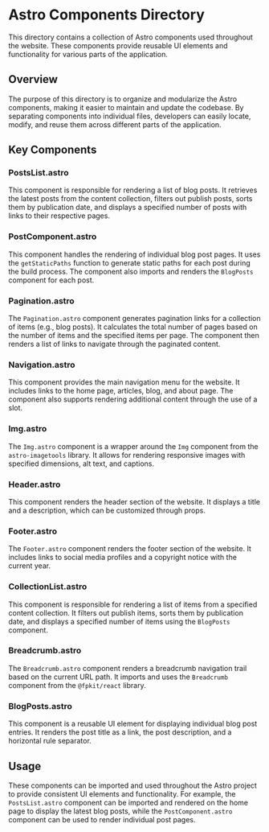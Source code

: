 # Astro Components Directory

This directory contains a collection of Astro components used throughout the website. These components provide reusable UI elements and functionality for various parts of the application.

## Overview

The purpose of this directory is to organize and modularize the Astro components, making it easier to maintain and update the codebase. By separating components into individual files, developers can easily locate, modify, and reuse them across different parts of the application.

## Key Components

### PostsList.astro

This component is responsible for rendering a list of blog posts. It retrieves
the latest posts from the content collection, filters out publish posts, sorts
them by publication date, and displays a specified number of posts with links to
their respective pages.

### PostComponent.astro

This component handles the rendering of individual blog post pages. It uses the `getStaticPaths` function to generate static paths for each post during the build process. The component also imports and renders the `BlogPosts` component for each post.

### Pagination.astro

The `Pagination.astro` component generates pagination links for a collection of
items (e.g., blog posts). It calculates the total number of pages based on the
number of items and the specified items per page. The component then renders a
list of links to navigate through the paginated content.

### Navigation.astro

This component provides the main navigation menu for the website. It includes
links to the home page, articles, blog, and about page. The component also
supports rendering additional content through the use of a slot.

### Img.astro

The `Img.astro` component is a wrapper around the `Img` component from the
`astro-imagetools` library. It allows for rendering responsive images with
specified dimensions, alt text, and captions.

### Header.astro

This component renders the header section of the website. It displays a title
and a description, which can be customized through props.

### Footer.astro

The `Footer.astro` component renders the footer section of the website. It
includes links to social media profiles and a copyright notice with the current
year.

### CollectionList.astro

This component is responsible for rendering a list of items from a specified
content collection. It filters out publish items, sorts them by publication date,
and displays a specified number of items using the `BlogPosts` component.

### Breadcrumb.astro

The `Breadcrumb.astro` component renders a breadcrumb navigation trail based on
the current URL path. It imports and uses the `Breadcrumb` component from the
`@fpkit/react` library.

### BlogPosts.astro

This component is a reusable UI element for displaying individual blog post
entries. It renders the post title as a link, the post description, and a
horizontal rule separator.

## Usage

These components can be imported and used throughout the Astro project to provide consistent UI elements and functionality. For example, the `PostsList.astro` component can be imported and rendered on the home page to display the latest blog posts, while the `PostComponent.astro` component can be used to render individual post pages.
